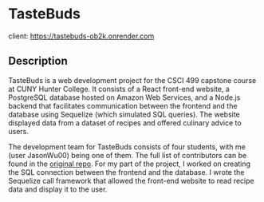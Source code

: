 # TasteBuds
client: https://tastebuds-ob2k.onrender.com

## Description

TasteBuds is a web development project for the CSCI 499 capstone course at CUNY Hunter College. It consists of a React front-end website, a PostgreSQL database hosted on Amazon Web Services, and a Node.js backend that facilitates communication between the frontend and the database using Sequelize (which simulated SQL queries). The website displayed data from a dataset of recipes and offered culinary advice to users.

The development team for TasteBuds consists of four students, with me (user JasonWu00) being one of them. The full list of contributors can be found in the [original repo](https://github.com/csci-499-sp24/TasteBuds/tree/main). For my part of the project, I worked on creating the SQL connection between the frontend and the database. I wrote the Sequelize call framework that allowed the front-end website to read recipe data and display it to the user.
